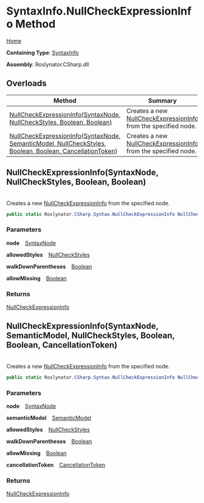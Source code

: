 # SyntaxInfo\.NullCheckExpressionInfo Method

[Home](../../../../README.md)

**Containing Type**: [SyntaxInfo](../README.md)

**Assembly**: Roslynator\.CSharp\.dll

## Overloads

| Method | Summary |
| ------ | ------- |
| [NullCheckExpressionInfo(SyntaxNode, NullCheckStyles, Boolean, Boolean)](#Roslynator_CSharp_SyntaxInfo_NullCheckExpressionInfo_Microsoft_CodeAnalysis_SyntaxNode_Roslynator_CSharp_NullCheckStyles_System_Boolean_System_Boolean_) | Creates a new [NullCheckExpressionInfo](../../Syntax/NullCheckExpressionInfo/README.md) from the specified node\. |
| [NullCheckExpressionInfo(SyntaxNode, SemanticModel, NullCheckStyles, Boolean, Boolean, CancellationToken)](#Roslynator_CSharp_SyntaxInfo_NullCheckExpressionInfo_Microsoft_CodeAnalysis_SyntaxNode_Microsoft_CodeAnalysis_SemanticModel_Roslynator_CSharp_NullCheckStyles_System_Boolean_System_Boolean_System_Threading_CancellationToken_) | Creates a new [NullCheckExpressionInfo](../../Syntax/NullCheckExpressionInfo/README.md) from the specified node\. |

## NullCheckExpressionInfo\(SyntaxNode, NullCheckStyles, Boolean, Boolean\) <a id="Roslynator_CSharp_SyntaxInfo_NullCheckExpressionInfo_Microsoft_CodeAnalysis_SyntaxNode_Roslynator_CSharp_NullCheckStyles_System_Boolean_System_Boolean_"></a>

\
Creates a new [NullCheckExpressionInfo](../../Syntax/NullCheckExpressionInfo/README.md) from the specified node\.

```csharp
public static Roslynator.CSharp.Syntax.NullCheckExpressionInfo NullCheckExpressionInfo(Microsoft.CodeAnalysis.SyntaxNode node, Roslynator.CSharp.NullCheckStyles allowedStyles = ComparisonToNull | IsPattern, bool walkDownParentheses = true, bool allowMissing = false)
```

### Parameters

**node** &ensp; [SyntaxNode](https://docs.microsoft.com/en-us/dotnet/api/microsoft.codeanalysis.syntaxnode)

**allowedStyles** &ensp; [NullCheckStyles](../../NullCheckStyles/README.md)

**walkDownParentheses** &ensp; [Boolean](https://docs.microsoft.com/en-us/dotnet/api/system.boolean)

**allowMissing** &ensp; [Boolean](https://docs.microsoft.com/en-us/dotnet/api/system.boolean)

### Returns

[NullCheckExpressionInfo](../../Syntax/NullCheckExpressionInfo/README.md)

## NullCheckExpressionInfo\(SyntaxNode, SemanticModel, NullCheckStyles, Boolean, Boolean, CancellationToken\) <a id="Roslynator_CSharp_SyntaxInfo_NullCheckExpressionInfo_Microsoft_CodeAnalysis_SyntaxNode_Microsoft_CodeAnalysis_SemanticModel_Roslynator_CSharp_NullCheckStyles_System_Boolean_System_Boolean_System_Threading_CancellationToken_"></a>

\
Creates a new [NullCheckExpressionInfo](../../Syntax/NullCheckExpressionInfo/README.md) from the specified node\.

```csharp
public static Roslynator.CSharp.Syntax.NullCheckExpressionInfo NullCheckExpressionInfo(Microsoft.CodeAnalysis.SyntaxNode node, Microsoft.CodeAnalysis.SemanticModel semanticModel, Roslynator.CSharp.NullCheckStyles allowedStyles = All, bool walkDownParentheses = true, bool allowMissing = false, System.Threading.CancellationToken cancellationToken = default)
```

### Parameters

**node** &ensp; [SyntaxNode](https://docs.microsoft.com/en-us/dotnet/api/microsoft.codeanalysis.syntaxnode)

**semanticModel** &ensp; [SemanticModel](https://docs.microsoft.com/en-us/dotnet/api/microsoft.codeanalysis.semanticmodel)

**allowedStyles** &ensp; [NullCheckStyles](../../NullCheckStyles/README.md)

**walkDownParentheses** &ensp; [Boolean](https://docs.microsoft.com/en-us/dotnet/api/system.boolean)

**allowMissing** &ensp; [Boolean](https://docs.microsoft.com/en-us/dotnet/api/system.boolean)

**cancellationToken** &ensp; [CancellationToken](https://docs.microsoft.com/en-us/dotnet/api/system.threading.cancellationtoken)

### Returns

[NullCheckExpressionInfo](../../Syntax/NullCheckExpressionInfo/README.md)

